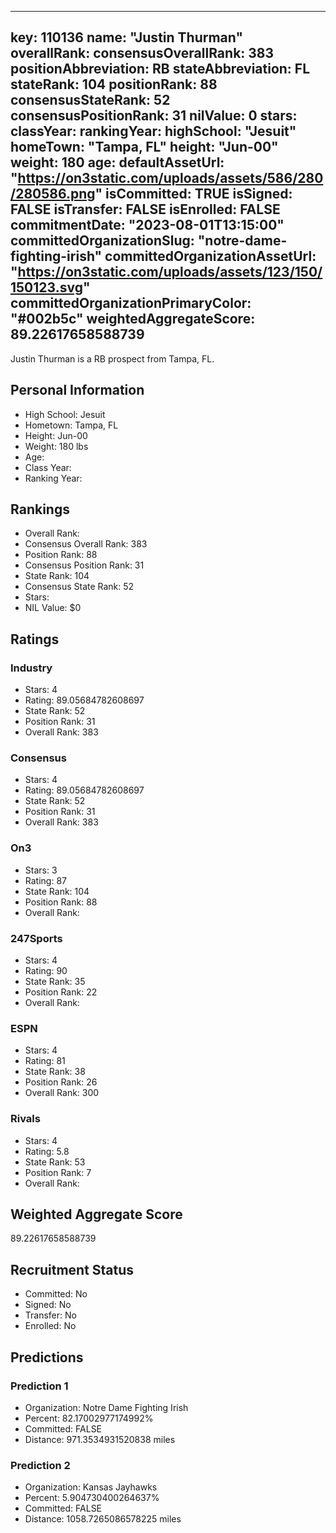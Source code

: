 ---
  key: 110136
  name: "Justin Thurman"
  overallRank: 
  consensusOverallRank: 383
  positionAbbreviation: RB
  stateAbbreviation: FL
  stateRank: 104
  positionRank: 88
  consensusStateRank: 52
  consensusPositionRank: 31
  nilValue: 0
  stars: 
  classYear: 
  rankingYear: 
  highSchool: "Jesuit"
  homeTown: "Tampa, FL"
  height: "Jun-00"
  weight: 180
  age: 
  defaultAssetUrl: "https://on3static.com/uploads/assets/586/280/280586.png"
  isCommitted: TRUE
  isSigned: FALSE
  isTransfer: FALSE
  isEnrolled: FALSE
  commitmentDate: "2023-08-01T13:15:00"
  committedOrganizationSlug: "notre-dame-fighting-irish"
  committedOrganizationAssetUrl: "https://on3static.com/uploads/assets/123/150/150123.svg"
  committedOrganizationPrimaryColor: "#002b5c"
  weightedAggregateScore: 89.22617658588739
  ---
  
  Justin Thurman is a RB prospect from Tampa, FL.
  
  ## Personal Information
  - High School: Jesuit
  - Hometown: Tampa, FL
  - Height: Jun-00
  - Weight: 180 lbs
  - Age: 
  - Class Year: 
  - Ranking Year: 
  
  ## Rankings
  - Overall Rank: 
  - Consensus Overall Rank: 383
  - Position Rank: 88
  - Consensus Position Rank: 31
  - State Rank: 104
  - Consensus State Rank: 52
  - Stars: 
  - NIL Value: $0
  
  ## Ratings
  
  ### Industry
  - Stars: 4
  - Rating: 89.05684782608697
  - State Rank: 52
  - Position Rank: 31
  - Overall Rank: 383
  
  ### Consensus
  - Stars: 4
  - Rating: 89.05684782608697
  - State Rank: 52
  - Position Rank: 31
  - Overall Rank: 383
  
  ### On3
  - Stars: 3
  - Rating: 87
  - State Rank: 104
  - Position Rank: 88
  - Overall Rank: 
  
  ### 247Sports
  - Stars: 4
  - Rating: 90
  - State Rank: 35
  - Position Rank: 22
  - Overall Rank: 
  
  ### ESPN
  - Stars: 4
  - Rating: 81
  - State Rank: 38
  - Position Rank: 26
  - Overall Rank: 300
  
  ### Rivals
  - Stars: 4
  - Rating: 5.8
  - State Rank: 53
  - Position Rank: 7
  - Overall Rank: 
  
  ## Weighted Aggregate Score
  89.22617658588739
  
  ## Recruitment Status
  - Committed: No
  - Signed: No
  - Transfer: No
  - Enrolled: No
  
  
  
  ## Predictions
  
  ### Prediction 1
  - Organization: Notre Dame Fighting Irish
  - Percent: 82.17002977174992%
  - Committed: FALSE
  - Distance: 971.3534931520838 miles
  
  ### Prediction 2
  - Organization: Kansas Jayhawks
  - Percent: 5.904730400264637%
  - Committed: FALSE
  - Distance: 1058.7265086578225 miles
  